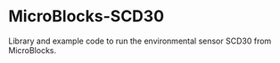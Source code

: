 # MicroBlocks-SCD30
Library and example code to run the environmental sensor SCD30 from MicroBlocks.
